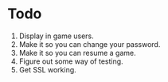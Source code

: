 # Todo

1. Display in game users.
2. Make it so you can change your password.
3. Make it so you can resume a game.
4. Figure out some way of testing.
5. Get SSL working.

